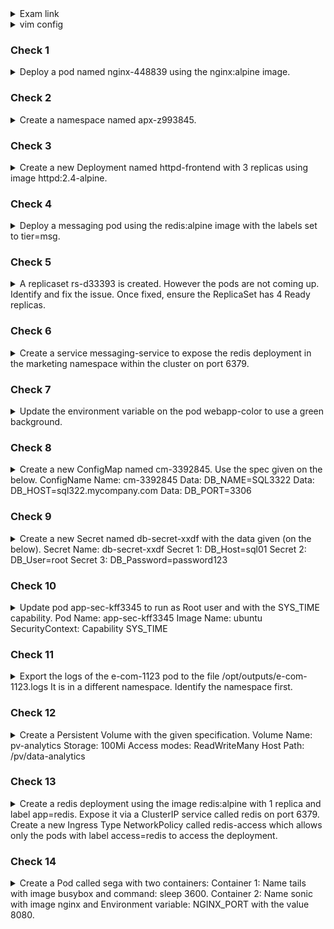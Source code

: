 <details><summary>Exam link</summary>
https://kodekloud.com/topic/mock-exam-1-5/
</p></details>

<details><summary>vim config</summary>
<p>
  
```bash
export dy='--dry-run=client -o yaml' fg='--force --grace-period 0' && \
alias k=kubectl && source <(kubectl completion bash | sed 's/kubectl/k/g') && \
echo "source <(kubectl completion bash)" >> $HOME/.bashrc && \
echo -e 'set et nu sts=2 sw=2 ts=2 ' >> ~/.vimrc
EXPLAINED
set expandtab #never see \t again in your file - expands tab keypresses to space
set number
set softtabstop #of whitespace cols a tab/backspace keypress is worth
set shiftwidth=2 #of whitespace cols a "lvl of indent" is worth
set tabstop=2 #of whitespace cols a tab counts for

```
</p>
</details>

### Check 1 ###
<details><summary>
Deploy a pod named nginx-448839 using the nginx:alpine image.
</summary>
<p>
  
```bash
k run nginx-448839 --image=nginx:alpine
```
</p>
</details>

### Check 2 ###
<details><summary>
Create a namespace named apx-z993845.
</summary>
<p>
  
```bash
k create ns apx-z993845
```
</p>
</details>

### Check 3 ###
<details><summary>
Create a new Deployment named httpd-frontend with 3 replicas using image httpd:2.4-alpine.
</summary>
<p>
  
```bash
k create deploy httpd-frontend --image=httpd:2.4-alpine --replicas=3
```
</p>
</details>

### Check 4 ###
<details><summary>
Deploy a messaging pod using the redis:alpine image with the labels set to tier=msg.
</summary>
<p>
  
```bash
k run messaging --image=redis:alpine --labels=tier=msg
```
</p>
</details>

### Check 5 ###
<details><summary>
A replicaset rs-d33393 is created. However the pods are not coming up. Identify and fix the issue.
Once fixed, ensure the ReplicaSet has 4 Ready replicas.
</summary>
<p>
  
```bash

```
</p>
</details>

### Check 6 ###
<details><summary>
Create a service messaging-service to expose the redis deployment in the marketing namespace within the cluster on port 6379.
</summary>
<p>
  
```bash

```
</p>
</details>

### Check 7 ###
<details><summary>
Update the environment variable on the pod webapp-color to use a green background.
</summary>
<p>
  
```bash
k edit pod webapp-color #Change "pink" to "green"
k delete pod webapp-color $fg
k create -f /tmp/kubectl-edit-___.yaml
```
</p>
</details>

### Check 8 ###
<details><summary>
Create a new ConfigMap named cm-3392845. Use the spec given on the below.
ConfigName Name: cm-3392845
Data: DB_NAME=SQL3322
Data: DB_HOST=sql322.mycompany.com
Data: DB_PORT=3306
</summary>
<p>
  
```bash
k create cm cm-3392845
k edit cm cm-3392845
apiVersion: v1
kind: ConfigMap
metadata:
  name: cm-3392845
data:
  DB_HOST: sql322.mycompany.com
  DB_NAME: SQL3322
  DB_PORT: "3306"
```
</p>
</details>

### Check 9 ###
<details><summary>
Create a new Secret named db-secret-xxdf with the data given (on the below).
Secret Name: db-secret-xxdf
Secret 1: DB_Host=sql01
Secret 2: DB_User=root
Secret 3: DB_Password=password123
</summary>
<p>
  
```bash
k create secret generic db-secret-xxdf --from-literal='DB_Host=sql01,DB_User=root,DB_Password=password123'
```
</p>
</details>

### Check 10 ###
<details><summary>
Update pod app-sec-kff3345 to run as Root user and with the SYS_TIME capability.
Pod Name: app-sec-kff3345
Image Name: ubuntu
SecurityContext: Capability SYS_TIME
</summary>
<p>
  
```bash
```
</p>
</details>

### Check 11 ###
<details><summary>
Export the logs of the e-com-1123 pod to the file /opt/outputs/e-com-1123.logs
It is in a different namespace. Identify the namespace first.
</summary>
<p>
  
```bash
k get pods -A
k logs -n e-commerce e-com-1123 > /opt/outputs/e-com-1123.logs
```
</p>
</details>

### Check 12 ###
<details><summary>
Create a Persistent Volume with the given specification.
Volume Name: pv-analytics
Storage: 100Mi
Access modes: ReadWriteMany
Host Path: /pv/data-analytics
</summary>
<p>
  
```bash
vim 12.yml
apiVersion: v1
kind: PersistentVolume
metadata:
  name: pv-analytics
spec:
  capacity:
    storage: 100Mi
  accessModes:
    - ReadWriteMany
  hostPath:
    path: "/pv/data-analytics"
k create -f 12.yml
```
</p>
</details>

### Check 13 ###
<details><summary>
Create a redis deployment using the image redis:alpine with 1 replica and label app=redis. Expose it via a ClusterIP service called redis on port 6379. Create a new Ingress Type NetworkPolicy called redis-access which allows only the pods with label access=redis to access the deployment.
</summary>
<p>
  
```bash

```
</p>
</details>

### Check 14 ###
<details><summary>
Create a Pod called sega with two containers:
Container 1: Name tails with image busybox and command: sleep 3600.
Container 2: Name sonic with image nginx and Environment variable: NGINX_PORT with the value 8080.
</summary>
<p>
  
```bash

```
</p>
</details>

